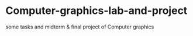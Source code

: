 # Computer-graphics-lab-and-project
some tasks and midterm &amp; final project of Computer graphics 
